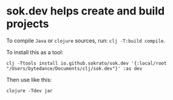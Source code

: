 # sok.dev helps create and build projects

To compile `Java` or `clojure` sources, run: `clj -T:build compile`.

To install this as a tool:
```shell
clj -Ttools install io.github.sokrato/sok.dev '{:local/root "/Users/bytedance/Documents/clj/sok.dev"}' :as dev
```

Then use like this:
```shell
clojure -Tdev jar
```